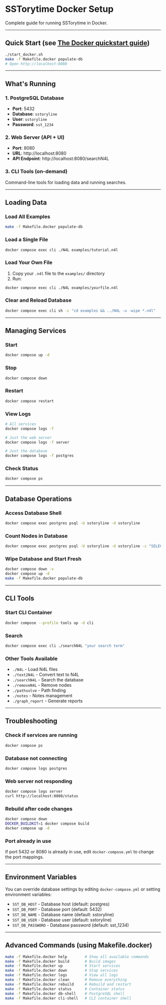 # SSTorytime Docker Setup

Complete guide for running SSTorytime in Docker.

---

## Quick Start (see [The Docker quickstart guide](DOCKER_QUICKSTART.md))

```bash
./start_docker.sh
make -f Makefile.docker populate-db
# Open http://localhost:8080
```

---

## What's Running

### 1. PostgreSQL Database

- **Port**: 5432
- **Database**: `sstoryline`
- **User**: `sstoryline`
- **Password**: `sst_1234`

### 2. Web Server (API + UI)

- **Port**: 8080
- **URL**: http://localhost:8080
- **API Endpoint**: http://localhost:8080/searchN4L

### 3. CLI Tools (on-demand)

Command-line tools for loading data and running searches.

---

## Loading Data

### Load All Examples

```bash
make -f Makefile.docker populate-db
```

### Load a Single File

```bash
docker compose exec cli ./N4L examples/tutorial.n4l
```

### Load Your Own File

1. Copy your `.n4l` file to the `examples/` directory
2. Run:

```bash
docker compose exec cli ./N4L examples/yourfile.n4l
```

### Clear and Reload Database

```bash
docker compose exec cli sh -c "cd examples && ../N4L -u -wipe *.n4l"
```

---

## Managing Services

### Start

```bash
docker compose up -d
```

### Stop

```bash
docker compose down
```

### Restart

```bash
docker compose restart
```

### View Logs

```bash
# All services
docker compose logs -f

# Just the web server
docker compose logs -f server

# Just the database
docker compose logs -f postgres
```

### Check Status

```bash
docker compose ps
```

---

## Database Operations

### Access Database Shell

```bash
docker compose exec postgres psql -U sstoryline -d sstoryline
```

### Count Nodes in Database

```bash
docker compose exec postgres psql -U sstoryline -d sstoryline -c "SELECT COUNT(*) FROM Node;"
```

### Wipe Database and Start Fresh

```bash
docker compose down -v
docker compose up -d
make -f Makefile.docker populate-db
```

---

## CLI Tools

### Start CLI Container

```bash
docker compose --profile tools up -d cli
```

### Search

```bash
docker compose exec cli ./searchN4L "your search term"
```

### Other Tools Available

- `./N4L` - Load N4L files
- `./text2N4L` - Convert text to N4L
- `./searchN4L` - Search the database
- `./removeN4L` - Remove nodes
- `./pathsolve` - Path finding
- `./notes` - Notes management
- `./graph_report` - Generate reports

---

## Troubleshooting

### Check if services are running

```bash
docker compose ps
```

### Database not connecting

```bash
docker compose logs postgres
```

### Web server not responding

```bash
docker compose logs server
curl http://localhost:8080/status
```

### Rebuild after code changes

```bash
docker compose down
DOCKER_BUILDKIT=1 docker compose build
docker compose up -d
```

### Port already in use

If port 5432 or 8080 is already in use, edit `docker-compose.yml` to change the port mappings.

---

## Environment Variables

You can override database settings by editing `docker-compose.yml` or setting environment variables:

- `SST_DB_HOST` - Database host (default: postgres)
- `SST_DB_PORT` - Database port (default: 5432)
- `SST_DB_NAME` - Database name (default: sstoryline)
- `SST_DB_USER` - Database user (default: sstoryline)
- `SST_DB_PASSWORD` - Database password (default: sst_1234)

---

## Advanced Commands (using Makefile.docker)

```bash
make -f Makefile.docker help        # Show all available commands
make -f Makefile.docker build       # Build images
make -f Makefile.docker up          # Start services
make -f Makefile.docker down        # Stop services
make -f Makefile.docker logs        # View all logs
make -f Makefile.docker clean       # Remove everything
make -f Makefile.docker rebuild     # Rebuild and restart
make -f Makefile.docker status      # Container status
make -f Makefile.docker db-shell    # PostgreSQL shell
make -f Makefile.docker cli-shell   # CLI container shell
```
